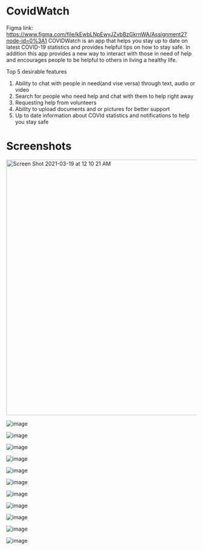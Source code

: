 # CovidWatch
Figma link: https://www.figma.com/file/kEwbLNpEwyJZvbBzGkrnWA/Assignment2?node-id=0%3A1
COVIDWatch is an app that helps you stay up to date on latest COVID-19 statistics and provides helpful tips on how to stay safe. In addition this app provides a new way to interact with those in need of help and encourages people to be helpful to others in living a healthy life.

Top 5 desirable features
1. Ability to chat with people in need(and vise versa) through text, audio or video 
2. Search for people who need help and chat with them to help right away
3. Requesting help from volunteers
4. Ability to upload documents and or pictures for better support
5. Up to date information about COVId statistics and notifications to help you stay safe


# Screenshots

<img width="677" alt="Screen Shot 2021-03-19 at 12 10 21 AM" src="https://user-images.githubusercontent.com/72415650/111730303-8035d800-8847-11eb-9f1e-8648c9cf4467.png">

![image](https://user-images.githubusercontent.com/72415650/111730359-a3608780-8847-11eb-97c3-e22a87bcc6ab.png)

![image](https://user-images.githubusercontent.com/72415650/111730368-a9566880-8847-11eb-814f-95ffe15e16c8.png)

![image](https://user-images.githubusercontent.com/72415650/111730375-ae1b1c80-8847-11eb-93ae-d10c85464d72.png)

![image](https://user-images.githubusercontent.com/72415650/111730387-b2473a00-8847-11eb-95a8-d970ee31fbce.png)

![image](https://user-images.githubusercontent.com/72415650/111730394-b5dac100-8847-11eb-835c-93145f3b8c10.png)

![image](https://user-images.githubusercontent.com/72415650/111730401-b96e4800-8847-11eb-9eb2-49737d4bb1be.png)

![image](https://user-images.githubusercontent.com/72415650/111730410-bd9a6580-8847-11eb-8171-60dc0cd0e9f0.png)

![image](https://user-images.githubusercontent.com/72415650/111730421-c1c68300-8847-11eb-80b1-996df2406136.png)

![image](https://user-images.githubusercontent.com/72415650/111730427-c5f2a080-8847-11eb-98af-74a75e72e722.png)

![image](https://user-images.githubusercontent.com/72415650/111730333-95ab0200-8847-11eb-8f31-58fd76ef7de7.png)


![image](https://user-images.githubusercontent.com/72415650/111730345-993e8900-8847-11eb-9afc-9b9882daa859.png)
